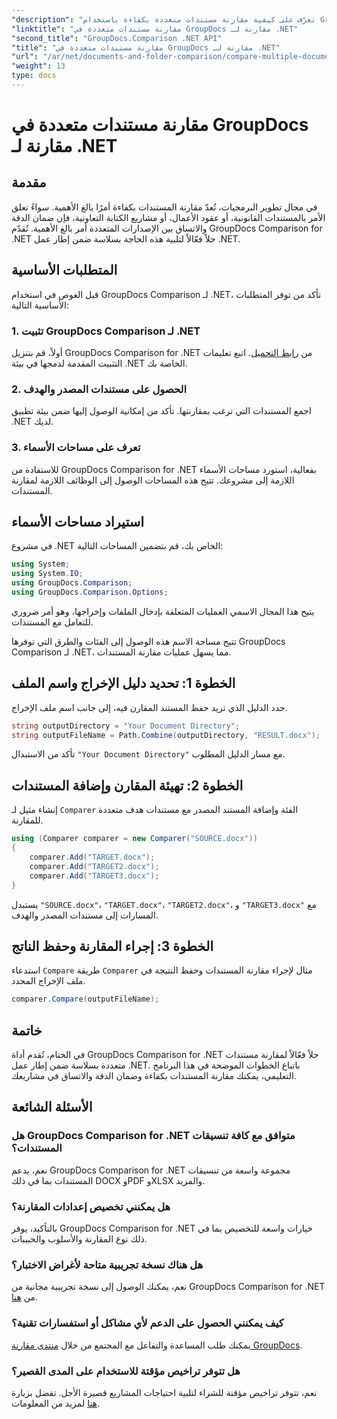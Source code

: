```yaml
---
"description": "تعرّف على كيفية مقارنة مستندات متعددة بكفاءة باستخدام GroupDocs Comparison for .NET. اتبع دليلنا خطوة بخطوة للتكامل السلس."
"linktitle": "مقارنة مستندات متعددة في GroupDocs مقارنة لـ .NET"
"second_title": "GroupDocs.Comparison .NET API"
"title": "مقارنة مستندات متعددة في GroupDocs مقارنة لـ .NET"
"url": "/ar/net/documents-and-folder-comparison/compare-multiple-documents-dotnet/"
"weight": 13
type: docs
---
```

# مقارنة مستندات متعددة في GroupDocs مقارنة لـ .NET

## مقدمة
في مجال تطوير البرمجيات، تُعدّ مقارنة المستندات بكفاءة أمرًا بالغ الأهمية. سواءً تعلق الأمر بالمستندات القانونية، أو عقود الأعمال، أو مشاريع الكتابة التعاونية، فإن ضمان الدقة والاتساق بين الإصدارات المتعددة أمر بالغ الأهمية. تُقدّم GroupDocs Comparison for .NET حلاً فعّالاً لتلبية هذه الحاجة بسلاسة ضمن إطار عمل .NET.
## المتطلبات الأساسية
قبل الغوص في استخدام GroupDocs Comparison لـ .NET، تأكد من توفر المتطلبات الأساسية التالية:
### 1. تثبيت GroupDocs Comparison لـ .NET
أولاً، قم بتنزيل GroupDocs Comparison for .NET من [رابط التحميل](https://releases.groupdocs.com/comparison/net/). اتبع تعليمات التثبيت المقدمة لدمجها في بيئة .NET الخاصة بك.
### 2. الحصول على مستندات المصدر والهدف
اجمع المستندات التي ترغب بمقارنتها. تأكد من إمكانية الوصول إليها ضمن بيئة تطبيق .NET لديك.
### 3. تعرف على مساحات الأسماء
للاستفادة من GroupDocs Comparison for .NET بفعالية، استورد مساحات الأسماء اللازمة إلى مشروعك. تتيح هذه المساحات الوصول إلى الوظائف اللازمة لمقارنة المستندات.

## استيراد مساحات الأسماء
في مشروع .NET الخاص بك، قم بتضمين المساحات التالية:

```csharp
using System;
using System.IO;
using GroupDocs.Comparison;
using GroupDocs.Comparison.Options;
```
يتيح هذا المجال الاسمي العمليات المتعلقة بإدخال الملفات وإخراجها، وهو أمر ضروري للتعامل مع المستندات.

تتيح مساحة الاسم هذه الوصول إلى الفئات والطرق التي توفرها GroupDocs Comparison لـ .NET، مما يسهل عمليات مقارنة المستندات.
## الخطوة 1: تحديد دليل الإخراج واسم الملف
حدد الدليل الذي تريد حفظ المستند المقارن فيه، إلى جانب اسم ملف الإخراج.
```csharp
string outputDirectory = "Your Document Directory";
string outputFileName = Path.Combine(outputDirectory, "RESULT.docx");
```
تأكد من الاستبدال `"Your Document Directory"` مع مسار الدليل المطلوب.
## الخطوة 2: تهيئة المقارن وإضافة المستندات
إنشاء مثيل لـ `Comparer` الفئة وإضافة المستند المصدر مع مستندات هدف متعددة للمقارنة.
```csharp
using (Comparer comparer = new Comparer("SOURCE.docx"))
{
    comparer.Add("TARGET.docx");
    comparer.Add("TARGET2.docx");
    comparer.Add("TARGET3.docx");
}
```
يستبدل `"SOURCE.docx"`، `"TARGET.docx"`، `"TARGET2.docx"`، و `"TARGET3.docx"` مع المسارات إلى مستندات المصدر والهدف.
## الخطوة 3: إجراء المقارنة وحفظ الناتج
استدعاء `Compare` طريقة `Comparer` مثال لإجراء مقارنة المستندات وحفظ النتيجة في ملف الإخراج المحدد.
```csharp
comparer.Compare(outputFileName);
```

## خاتمة
في الختام، تُقدم أداة GroupDocs Comparison for .NET حلاً فعّالاً لمقارنة مستندات متعددة بسلاسة ضمن إطار عمل .NET. باتباع الخطوات الموضحة في هذا البرنامج التعليمي، يمكنك مقارنة المستندات بكفاءة وضمان الدقة والاتساق في مشاريعك.
## الأسئلة الشائعة
### هل GroupDocs Comparison for .NET متوافق مع كافة تنسيقات المستندات؟
نعم، يدعم GroupDocs Comparison for .NET مجموعة واسعة من تنسيقات المستندات بما في ذلك DOCX وPDF وXLSX والمزيد.
### هل يمكنني تخصيص إعدادات المقارنة؟
بالتأكيد، يوفر GroupDocs Comparison for .NET خيارات واسعة للتخصيص بما في ذلك نوع المقارنة والأسلوب والحبيبات.
### هل هناك نسخة تجريبية متاحة لأغراض الاختبار؟
نعم، يمكنك الوصول إلى نسخة تجريبية مجانية من GroupDocs Comparison for .NET من [هنا](https://releases.groupdocs.com/).
### كيف يمكنني الحصول على الدعم لأي مشاكل أو استفسارات تقنية؟
يمكنك طلب المساعدة والتفاعل مع المجتمع من خلال [منتدى مقارنة GroupDocs](https://forum.groupdocs.com/c/comparison/12).
### هل تتوفر تراخيص مؤقتة للاستخدام على المدى القصير؟
نعم، تتوفر تراخيص مؤقتة للشراء لتلبية احتياجات المشاريع قصيرة الأجل. تفضل بزيارة [هنا](https://purchase.groupdocs.com/temporary-license/) لمزيد من المعلومات.